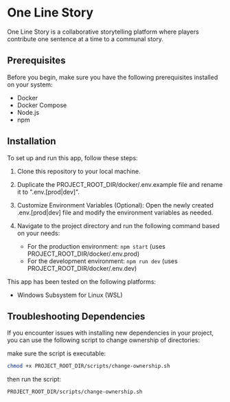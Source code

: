 # One Line Story

One Line Story is a collaborative storytelling platform where players contribute one sentence at a time to a communal story.

## Prerequisites

Before you begin, make sure you have the following prerequisites installed on your system:

- Docker
- Docker Compose
- Node.js
- npm

## Installation

To set up and run this app, follow these steps:

1. Clone this repository to your local machine.
2. Duplicate the PROJECT_ROOT_DIR/docker/.env.example file and rename it to ".env.[prod|dev]".
3. Customize Environment Variables (Optional): Open the newly created .env.[prod|dev] file and modify the environment variables as needed.
4. Navigate to the project directory and run the following command based on your needs:

   - For the production environment: `npm start` (uses PROJECT_ROOT_DIR/docker/.env.prod)
   - For the development environment: `npm run dev` (uses PROJECT_ROOT_DIR/docker/.env.dev)

This app has been tested on the following platforms:

- Windows Subsystem for Linux (WSL)

## Troubleshooting Dependencies

If you encounter issues with installing new dependencies in your project, you can use the following script to change ownership of directories:

make sure the script is executable:

```bash
chmod +x PROJECT_ROOT_DIR/scripts/change-ownership.sh
``` 

then run the script:

```bash
PROJECT_ROOT_DIR/scripts/change-ownership.sh
```
